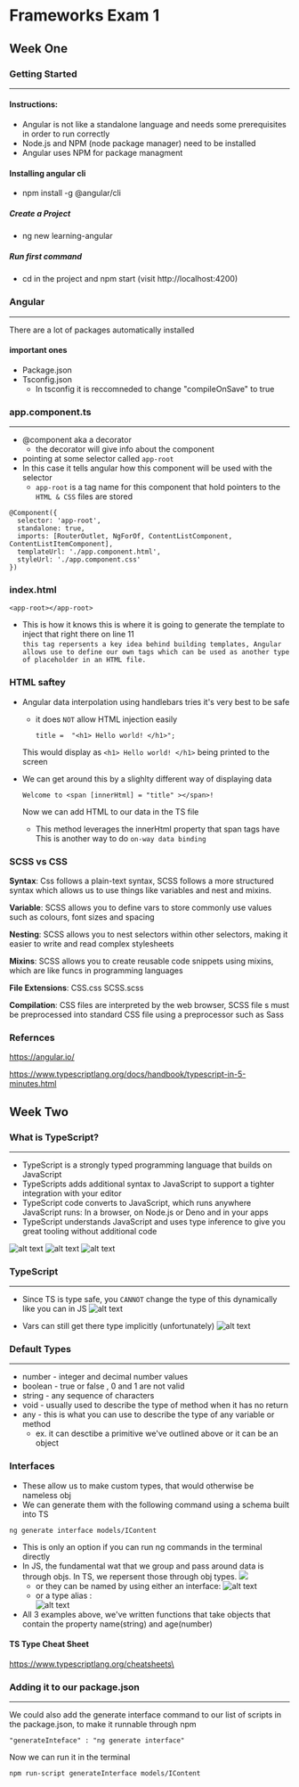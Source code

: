 # Frameworks Exam 1

## Week One 

### Getting Started 
--- 
#### Instructions:
- Angular is not like a standalone language and needs some prerequisites in order to run correctly 
- Node.js and NPM (node package manager) need to be installed 
- Angular uses NPM for package managment 

#### Installing angular cli 
- npm install -g @angular/cli

##### Create a Project 
- ng new learning-angular

##### Run first command
- cd in the project and npm start (visit http://localhost:4200)

### Angular 
--- 
There are a lot of packages automatically installed

#### important ones 
- Package.json 
- Tsconfig.json 
   - In tsconfig it is reccomneded to change "compileOnSave" to true 
### app.component.ts 
--- 
- @component aka a decorator 
    - the decorator will give info about the component 
- pointing at some selector called `app-root` 
- In this case it tells angular how this component will be used with the selector 
    - `app-root` is a tag name for this component that hold pointers to the `HTML & CSS` files are stored
```
@Component({
  selector: 'app-root',
  standalone: true,
  imports: [RouterOutlet, NgForOf, ContentListComponent, ContentListItemComponent],
  templateUrl: './app.component.html',
  styleUrl: './app.component.css'
})
```

### index.html 
```
<app-root></app-root>
```
- This is how it knows this is where it is going to generate the template to inject that right there on line 11  
`this tag repersents a key idea behind building templates, Angular allows use to define our own tags which can be used as another type of placeholder in an HTML file.`

### HTML saftey
- Angular data interpolation using handlebars tries it's very best to be safe
    - it does `NOT` allow HTML injection easily 
        ``` 
        title =  "<h1> Hello world! </h1>";
        ```
    This would display as `<h1> Hello world! </h1>` being printed to the screen

- We can get around this by a slighlty different way of displaying data
    ``` 
    Welcome to <span [innerHtml] = "title" ></span>!
    ```
    Now we can add HTML to our data in the TS file    
    - This method leverages the innerHtml property that span tags have 
This is another way to do `on-way data binding`

### SCSS vs CSS 

<strong>Syntax</strong>: Css follows a plain-text syntax, SCSS follows a more structured syntax  which allows us to use things like variables and nest and mixins.

<strong>Variable</strong>: SCSS allows you to define vars to store commonly use values such as colours, font sizes and spacing

<strong>Nesting</strong>: SCSS allows you to nest selectors within other selectors, making it easier to write and read complex stylesheets

<strong>Mixins</strong>: SCSS allows you to create reusable code snippets using mixins, which are like funcs in programming languages 

<strong>File Extensions</strong>: CSS.css SCSS.scss

<strong>Compilation</strong>: CSS files are interpreted by the web browser, SCSS file s must be preprocessed into standard CSS file using a preprocessor such as Sass 

### Refernces 
https://angular.io/

https://www.typescriptlang.org/docs/handbook/typescript-in-5-minutes.html


## Week Two 

### What is TypeScript?
--- 
- TypeScript is a strongly typed programming language that builds on JavaScript
- TypeScripts adds additional syntax to JavaScript to support a tighter integration with your editor 
- TypeScript code converts to JavaScript, which runs anywhere JavaScript runs: In a browser, on Node.js or Deno and in your apps 
- TypeScript understands JavaScript and uses type inference to give you great tooling without additional code 

![alt text](image.png)
![alt text](image-1.png)
![alt text](image-2.png)

### TypeScript 
---
- Since TS is type safe, you `CANNOT` change the type of this dynamically like you can in JS 
![alt text](image-3.png)

- Vars can still get there type implicitly (unfortunately)
![alt text](image-4.png)

### Default Types 
---
- number - integer and decimal number values 
- boolean - true or false , 0 and 1 are not valid 
- string  - any sequence of characters 
- void - usually used to describe the type of method when it has no return 
- any - this is what you can use to describe the type of any variable or method 
    - ex. it can desctibe a primitive we've outlined above or it can be an object 

### Interfaces 
- These allow us to make custom types, that would otherwise be nameless obj
- We can generate them with the following command using a schema built into TS 
``` 
ng generate interface models/IContent
```
- This is only an option if you can run ng commands in the terminal directly 
- In JS, the fundamental wat that we group and pass around data is through objs. In TS, we repersent those through obj types. 
![](image-5.png)
    - or they can be named by using either an interface: 
![alt text](image-6.png)
    - or a type alias :  
![alt text](image-7.png)
- All 3 examples above, we've written functions that take objects that contain the property name(string) and age(number)

#### TS Type Cheat Sheet 
https://www.typescriptlang.org/cheatsheets\

### Adding it to our package.json 
--- 
We could also add the generate interface command to our list of scripts in the package.json, to make it runnable through npm 
``` 
"generateInteface" : "ng generate interface"
```
Now we can run it in the terminal 
```
npm run-script generateInterface models/IContent
```

